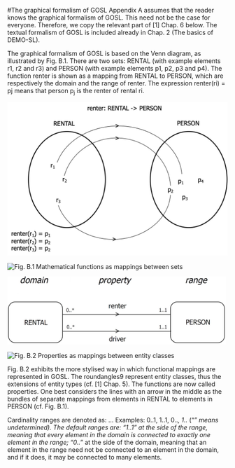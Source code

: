 #The graphical formalism of GOSL
Appendix A assumes that the reader knows the graphical formalism of GOSL. This need not be
the case for everyone. Therefore, we copy the relevant part of [1] Chap. 6 below. The textual
formalism of GOSL is included already in Chap. 2 (The basics of DEMO-SL).

The graphical formalism of GOSL is based on the Venn diagram, as illustrated by Fig. B.1. There
are two sets: RENTAL (with example elements r1, r2 and r3) and PERSON (with example elements
p1, p2, p3 and p4). The function renter is shown as a mapping from RENTAL to PERSON,
which are respectively the domain and the range of renter. The expression renter(ri) = pj means
that person p<sub>j</sub> is the renter of rental ri.

<img src="images/mathfuncmapping.jpg" alt="mathfuncmapping" width="600"/>

![Fig. B.1 Mathematical functions as mappings between sets]()

<img src="images/propmapping.jpg" alt="propmapping" width="500"/>

![Fig. B.2 Properties as mappings between entity classes]()

Fig. B.2 exhibits the more stylised way in which functional mappings are represented in
GOSL. The roundangles9 represent entity classes, thus the extensions of entity types (cf. [1]
Chap. 5). The functions are now called properties. One best considers the lines with an arrow in
the middle as the bundles of separate mappings from elements in RENTAL to elements in PERSON
(cf. Fig. B.1).

Cardinality ranges are denoted as: <min>..<max>. Examples: 0..1, 1..1,
0..*, 1..* (“*” means undetermined). The default ranges are:
“1..1” at the side of the range, meaning that every element in the domain
is connected to exactly one element in the range;
“0..*” at the side of the domain, meaning that an element in the range
need not be connected to an element in the domain, and if it does, it may
be connected to many elements.
